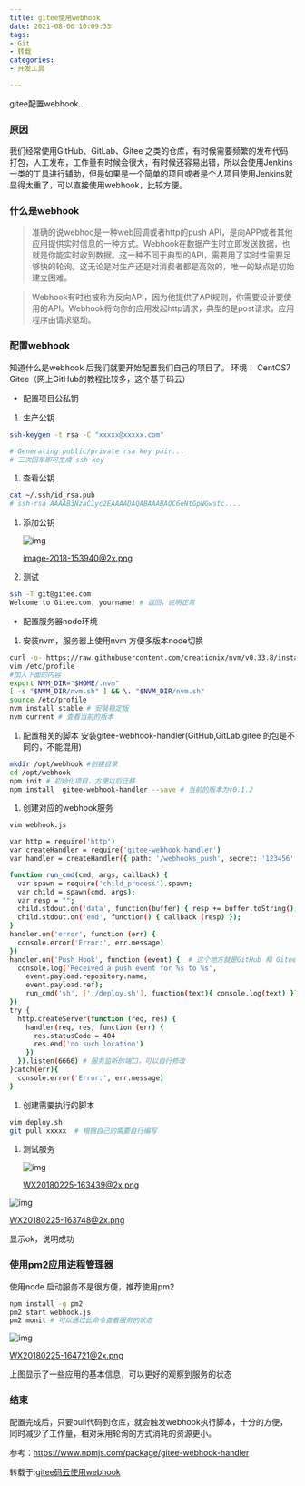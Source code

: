 ```yaml
---
title: gitee使用webhook
date: 2021-08-06 10:09:55
tags:
- Git
- 转载
categories:
- 开发工具

---
```

gitee配置webhook...
<!--more-->


### 原因

我们经常使用GitHub、GitLab、Gitee 之类的仓库，有时候需要频繁的发布代码打包，人工发布，工作量有时候会很大，有时候还容易出错，所以会使用Jenkins一类的工具进行辅助，但是如果是一个简单的项目或者是个人项目使用Jenkins就显得太重了，可以直接使用webhook，比较方便。

### 什么是webhook

> 准确的说webhoo是一种web回调或者http的push API，是向APP或者其他应用提供实时信息的一种方式。Webhook在数据产生时立即发送数据，也就是你能实时收到数据。这一种不同于典型的API，需要用了实时性需要足够快的轮询。这无论是对生产还是对消费者都是高效的，唯一的缺点是初始建立困难。

> Webhook有时也被称为反向API，因为他提供了API规则，你需要设计要使用的API。Webhook将向你的应用发起http请求，典型的是post请求，应用程序由请求驱动。

### 配置webhook

知道什么是webhook 后我们就要开始配置我们自己的项目了。
 环境：
 CentOS7
 Gitee（网上GitHub的教程比较多，这个基于码云）

- 配置项目公私钥

1. 生产公钥



```bash
ssh-keygen -t rsa -C "xxxxx@xxxxx.com"  

# Generating public/private rsa key pair...
# 三次回车即可生成 ssh key
```

1. 查看公钥



```bash
cat ~/.ssh/id_rsa.pub
# ssh-rsa AAAAB3NzaC1yc2EAAAADAQABAAABAQC6eNtGpNGwstc....
```

1. 添加公钥

   ![img](https:////upload-images.jianshu.io/upload_images/821766-56bd17e0263347ac.png?imageMogr2/auto-orient/strip|imageView2/2/w/1200/format/webp)

   image-2018-153940@2x.png

2. 测试



```bash
ssh -T git@gitee.com
Welcome to Gitee.com, yourname! # 返回，说明正常
```

- 配置服务器node环境

1. 安装nvm，服务器上使用nvm 方便多版本node切换



```bash
curl -o- https://raw.githubusercontent.com/creationix/nvm/v0.33.8/install.sh | bash
vim /etc/profile
#加入下面的内容
export NVM_DIR="$HOME/.nvm"
[ -s "$NVM_DIR/nvm.sh" ] && \. "$NVM_DIR/nvm.sh"
source /etc/profile
nvm install stable # 安装稳定版
nvm current # 查看当前的版本
```

1. 配置相关的脚本
    安装gitee-webhook-handler(GitHub,GitLab,gitee 的包是不同的，不能混用)



```bash
mkdir /opt/webhook #创建目录
cd /opt/webhook
npm init # 初始化项目，方便以后迁移
npm install  gitee-webhook-handler --save # 当前的版本为v0.1.2
```

1. 创建对应的webhook服务



```bash
vim webhook.js

var http = require('http')
var createHandler = require('gitee-webhook-handler')
var handler = createHandler({ path: '/webhooks_push', secret: '123456' })# post 所需要用到的秘钥

function run_cmd(cmd, args, callback) {
  var spawn = require('child_process').spawn;
  var child = spawn(cmd, args);
  var resp = "";
  child.stdout.on('data', function(buffer) { resp += buffer.toString(); });
  child.stdout.on('end', function() { callback (resp) });
}
handler.on('error', function (err) {
  console.error('Error:', err.message)
})
handler.on('Push Hook', function (event) {  # 这个地方就是GitHub 和 Gitee 不一样的地方，需要注意
  console.log('Received a push event for %s to %s',
    event.payload.repository.name,
    event.payload.ref);
    run_cmd('sh', ['./deploy.sh'], function(text){ console.log(text) });# 需要执行的脚本位置
})
try {
  http.createServer(function (req, res) {
    handler(req, res, function (err) {
      res.statusCode = 404
      res.end('no such location')
    })
  }).listen(6666) # 服务监听的端口，可以自行修改
}catch(err){
  console.error('Error:', err.message)
}
```

1. 创建需要执行的脚本



```bash
vim deploy.sh
git pull xxxxx  # 根据自己的需要自行编写
```

1. 测试服务

   ![img](https:////upload-images.jianshu.io/upload_images/821766-d5df9db4f55c0bff.png?imageMogr2/auto-orient/strip|imageView2/2/w/1200/format/webp)

   WX20180225-163439@2x.png

![img](https:////upload-images.jianshu.io/upload_images/821766-e026419e8867765b.png?imageMogr2/auto-orient/strip|imageView2/2/w/1200/format/webp)

WX20180225-163748@2x.png

显示ok，说明成功

### 使用pm2应用进程管理器

使用node 启动服务不是很方便，推荐使用pm2



```bash
npm install -g pm2
pm2 start webhook.js
pm2 monit # 可以通过此命令查看服务的状态
```

![img](https:////upload-images.jianshu.io/upload_images/821766-92b63c7277d377d8.png?imageMogr2/auto-orient/strip|imageView2/2/w/1200/format/webp)

WX20180225-164721@2x.png

上图显示了一些应用的基本信息，可以更好的观察到服务的状态

### 结束

配置完成后，只要pull代码到仓库，就会触发webhook执行脚本，十分的方便，同时减少了工作量，相对采用轮询的方式消耗的资源更小。

参考：https://www.npmjs.com/package/gitee-webhook-handler

转载于:[gitee码云使用webhook](https://www.jianshu.com/p/caa541590d48)
